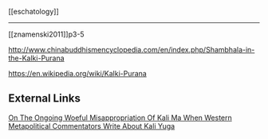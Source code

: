 [[eschatology]]

---

[[znamenski2011]]p3-5


http://www.chinabuddhismencyclopedia.com/en/index.php/Shambhala-in-the-Kalki-Purana


https://en.wikipedia.org/wiki/Kalki-Purana
## External Links
[On The Ongoing Woeful Misappropriation Of Kali Ma When Western Metapolitical Commentators Write About Kali Yuga](https://aryaakasha.com/2017/06/25/on-the-ongoing-woeful-misappropriation-of-kali-ma-when-western-metapolitical-commentators-write-about-kali-yuga/)